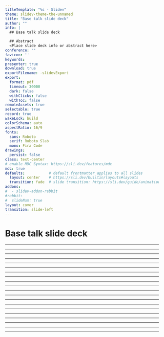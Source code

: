 ```yaml
---
titleTemplate: "%s - Slidev"
theme: slidev-theme-the-unnamed
title: "Base talk slide deck"
author: ""
info: |
  ## Base talk slide deck 

  ## Abstract
  <Place slide deck info or abstract here>
conference: ""
favicon: ''
keywords: 
presenter: true
download: true
exportFilename: -slidevExport
export:
  format: pdf
  timeout: 30000
  dark: false
  withClicks: false
  withToc: false
remoteAssets: true
selectable: true
record: true
wakeLock: build
colorSchema: auto
aspectRatio: 16/9
fonts:
  sans: Roboto
  serif: Roboto Slab
  mono: Fira Code
drawings:
  persist: false
class: text-center
# enable MDC Syntax: https://sli.dev/features/mdc
mdc: true
defaults:           # default frontmatter applies to all slides
  layout: center    # https://sli.dev/builtin/layouts#layouts
  transition: fade  # slide transition: https://sli.dev/guide/animations.html#slide-transitions
addons:
#  - slidev-addon-rabbit
#rabbit:
#  slideNum: true
layout: cover
transition: slide-left
---
```


# Base talk slide deck

<!--

-->

---



<!--

-->

---



<!--

-->

---



<!--

-->

---



<!--

-->

---



<!--

-->

---



<!--

-->

---



<!--

-->

---



<!--

-->

---



<!--

-->

---



<!--

-->

---



<!--

-->

---



<!--

-->

---



<!--

-->

---



<!--

-->

---



<!--

-->

---



<!--

-->

---



<!--

-->

---



<!--

-->

---



<!--

-->

---